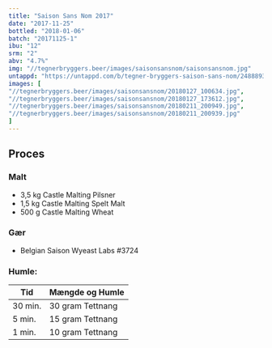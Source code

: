 ```yaml
---
title: "Saison Sans Nom 2017"
date: "2017-11-25"
bottled: "2018-01-06"
batch: "20171125-1"
ibu: "12"
srm: "2"
abv: "4.7%"
img: "//tegnerbryggers.beer/images/saisonsansnom/saisonsansnom.jpg"
untappd: "https://untappd.com/b/tegner-bryggers-saison-sans-nom/2488893"
images: [
"//tegnerbryggers.beer/images/saisonsansnom/20180127_100634.jpg",
"//tegnerbryggers.beer/images/saisonsansnom/20180127_173612.jpg",
"//tegnerbryggers.beer/images/saisonsansnom/20180211_200949.jpg",
"//tegnerbryggers.beer/images/saisonsansnom/20180211_200939.jpg"
]
---
```


## Proces

### Malt

* 3,5 kg Castle Malting Pilsner
* 1,5 kg Castle Malting Spelt Malt
* 500 g Castle Malting Wheat

### Gær

* Belgian Saison Wyeast Labs #3724

### Humle:

| Tid     | Mængde og Humle  |
| ------- | ---------------- |
| 30 min. | 30 gram Tettnang |
| 5 min.  | 15 gram Tettnang |
| 1 min.  | 10 gram Tettnang |
